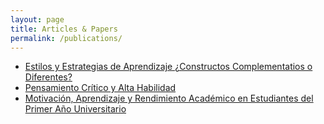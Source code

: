 ```yaml
---
layout: page
title: Articles & Papers
permalink: /publications/
---
```


- [Estilos y Estrategias de Aprendizaje ¿Constructos Complementatios o Diferentes?](../assets/publications/Estilos_y_estrategias_de_aprendizaje_con.pdf)
- [Pensamiento Crítico y Alta Habilidad](../assets/publications/Pensamiento_critico_y_alta_habilidad.pdf)
- [Motivación, Aprendizaje y Rendimiento Académico en Estudiantes del Primer Año Universitario](../assets/publications/MOTIVACION_APRENDIZAJE_Y_RENDIMIENTO_ACA.pdf)
